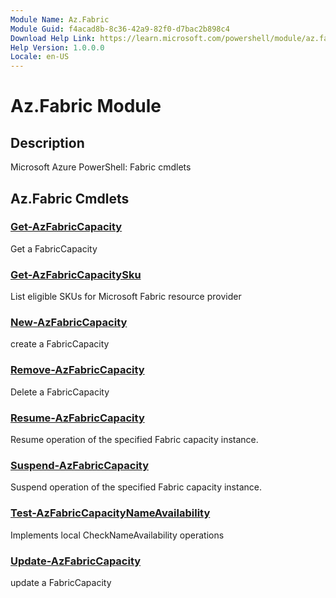 ```yaml
---
Module Name: Az.Fabric
Module Guid: f4acad8b-8c36-42a9-82f0-d7bac2b898c4
Download Help Link: https://learn.microsoft.com/powershell/module/az.fabric
Help Version: 1.0.0.0
Locale: en-US
---
```


# Az.Fabric Module
## Description
Microsoft Azure PowerShell: Fabric cmdlets

## Az.Fabric Cmdlets
### [Get-AzFabricCapacity](Get-AzFabricCapacity.md)
Get a FabricCapacity

### [Get-AzFabricCapacitySku](Get-AzFabricCapacitySku.md)
List eligible SKUs for Microsoft Fabric resource provider

### [New-AzFabricCapacity](New-AzFabricCapacity.md)
create a FabricCapacity

### [Remove-AzFabricCapacity](Remove-AzFabricCapacity.md)
Delete a FabricCapacity

### [Resume-AzFabricCapacity](Resume-AzFabricCapacity.md)
Resume operation of the specified Fabric capacity instance.

### [Suspend-AzFabricCapacity](Suspend-AzFabricCapacity.md)
Suspend operation of the specified Fabric capacity instance.

### [Test-AzFabricCapacityNameAvailability](Test-AzFabricCapacityNameAvailability.md)
Implements local CheckNameAvailability operations

### [Update-AzFabricCapacity](Update-AzFabricCapacity.md)
update a FabricCapacity

